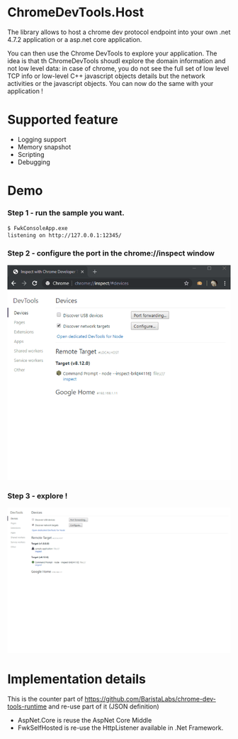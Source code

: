 # ChromeDevTools.Host


The library allows to host a chrome dev protocol endpoint into your own .net 4.7.2 application  or a asp.net core application.

You can then use the Chrome DevTools to explore your application. 
The idea is that th ChromeDevTools shoudl explore the domain information and not low level data:
in case of chrome, you do not see the full set of low level TCP info or low-level C++ javascript objects details but 
the network activities or the javascript objects.
You can now do the same with your application !

# Supported feature
- Logging support
- Memory snapshot
- Scripting
- Debugging

# Demo

### **Step 1** - run the sample you want.
``` 
$ FwkConsoleApp.exe
listening on http://127.0.0.1:12345/
```

### **Step 2** - configure the port in the chrome://inspect window
![Configuration](Documentation/configuration.gif)

### **Step 3** - explore !
![Inspect](Documentation/inspecting.gif)


# Implementation details
This is the counter part of https://github.com/BaristaLabs/chrome-dev-tools-runtime and re-use part of it (JSON definition)

- AspNet.Core is reuse the AspNet Core Middle
- FwkSelfHosted is re-use the HttpListener available in .Net Framework.
